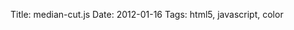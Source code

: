 Title: median-cut.js
Date: 2012-01-16
Tags: html5, javascript, color

<div id="cp-repo"></div>

<script src="/static/js/repo.js"></script>
<script>
    $(function() {
        $('#cp-repo').repo({
            user: 'mwcz',
            name: 'median-cut.js'
        });
    });
</script>
